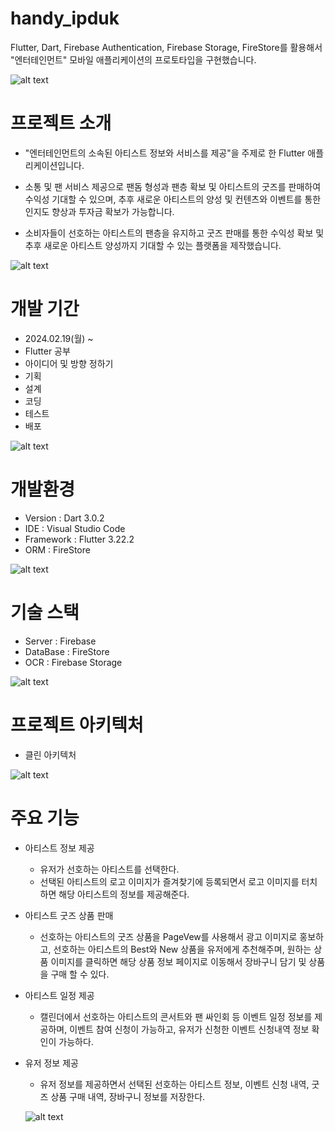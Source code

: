 # handy_ipduk
Flutter, Dart, Firebase Authentication, Firebase Storage, FireStore를 활용해서
"엔터테인먼트" 모바일 애플리케이션의 프로토타입을 구현했습니다.

![alt text](img1.daumcdn-1.gif)

# 프로젝트 소개
- "엔터테인먼트의 소속된 아티스트 정보와 서비스를 제공"을 주제로 한 Flutter 애플리케이션입니다.

- 소통 및 팬 서비스 제공으로 팬돔 형성과 팬층 확보 및 아티스트의 굿즈를 판매하여 수익성 기대할 수 있으며,
추후 새로운 아티스트의 양성 및 컨텐츠와 이벤트를 통한 인지도 향상과 투자금 확보가 가능합니다.

- 소비자들이 선호하는 아티스트의 팬층을 유지하고 굿즈 판매를 통한 수익성 확보 및 추후 새로운 아티스트 양성까지 기대할 수 있는 플랫폼을 제작했습니다.

![alt text](img.gif)

# 개발 기간
- 2024.02.19(월) ~
- Flutter 공부
- 아이디어 및 방향 정하기
- 기획
- 설계
- 코딩
- 테스트
- 배포

![alt text](img1.daumcdn-2.gif)

# 개발환경
- Version : Dart 3.0.2
- IDE : Visual Studio Code
- Framework : Flutter 3.22.2
- ORM : FireStore

![alt text](img1.daumcdn-4.gif)

# 기술 스택
- Server : Firebase
- DataBase : FireStore
- OCR : Firebase Storage

![alt text](img1.daumcdn-3.gif)

# 프로젝트 아키텍처
- 클린 아키텍처

![alt text](189ed0fe43d581b7d.gif)

# 주요 기능
- 아티스트 정보 제공
  - 유저가 선호하는 아티스트를 선택한다.
  - 선택된 아티스트의 로고 이미지가 즐겨찾기에 등록되면서 로고 이미지를 터치하면 해당 아티스트의 정보를 제공해준다.

- 아티스트 굿즈 상품 판매
  - 선호하는 아티스트의 굿즈 상품을 PageVew를 사용해서 광고 이미지로 홍보하고, 선호하는 아티스트의 Best와 New 상품을 유저에게 추천해주며, 원하는 상품 이미지를 클릭하면 해당 상품 정보 페이지로 이동해서 장바구니 담기 및 상품을 구매 할 수 있다.

- 아티스트 일정 제공
  - 캘린더에서 선호하는 아티스트의 콘서트와 팬 싸인회 등 이벤트 일정 정보를 제공하며, 이벤트 참여 신청이 가능하고, 유저가 신청한 이벤트 신청내역 정보 확인이 가능하다.

- 유저 정보 제공
  - 유저 정보를 제공하면서 선택된 선호하는 아티스트 정보, 이벤트 신청 내역, 굿즈 상품 구매 내역, 장바구니 정보를 저장한다. 

  ![alt text](edd210b5476d0c1aa88ea7efcc6a837bd6349b29.gif)
